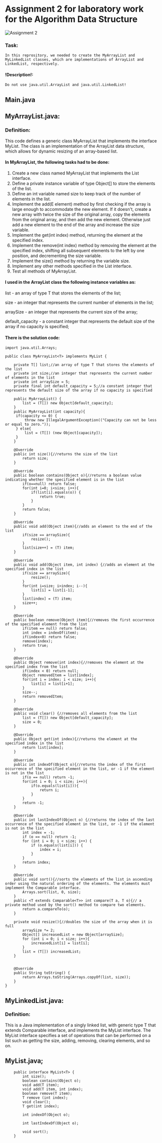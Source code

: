 # Assignment 2 for laboratory work for the Algorithm Data Structure

![Assignment 2](https://avatars.mds.yandex.net/i?id=85c7a1aec44a18feaf285883e555bc5800eb8003-8496986-images-thumbs&n=13)
### Task:
    In this reprository, we needed to create the MyArrayList and MyLinkedList classes, which are implementations of ArrayList and LinkedList, respectively.
#### !Description!:
    Do not use java.util.ArrayList and java.util.LinkedList!

## Main.java
## MyArrayList.java:
### Definition:
This code defines a generic class MyArrayList<T> that implements the interface MyList. The class is an implementation of the ArrayList data structure, which allows for dynamic resizing of an array-based list.
#### In MyArrayList, the following tasks had to be done:

1. Create a new class named MyArrayList that implements the List interface.
2. Define a private instance variable of type Object[] to store the elements of the list.
3. Define an int variable named size to keep track of the number of elements in the list.
4. Implement the add(E element) method by first checking if the array is large enough to accommodate the new element. If it doesn't, create a new array with twice the size of the original array, copy the elements from the original array, and then add the new element. Otherwise just add a new element to the end of the array and increase the size variable.
5. Implement the get(int index) method, returning the element at the specified index.
6. Implement the remove(int index) method by removing the element at the specified index, shifting all subsequent elements to the left by one position, and decrementing the size variable.
7. Implement the size() method by returning the variable size.
8. Implement any other methods specified in the List interface.
9. Test all methods of MyArrayList.

#### I used in the ArrayList class the following instance variables as:
    
list - an array of type T that stores the elements of the list;

size - an integer that represents the current number of elements in the list;

arraySize - an integer that represents the current size of the array;

default_capacity - a constant integer that represents the default size of the array if no capacity is specified;
    
#### There is the solution code:
    import java.util.Arrays;

    public class MyArrayList<T> implements MyList {
    
        private T[] list;//an array of type T that stores the elements of the list
        private int size;//an integer that represents the current number of elements in the list
        private int arraySize = 5;
        private final int default_capacity = 5;//a constant integer that represents the default size of the array if no capacity is specified
    
        public MyArrayList() {
            list = (T[]) new Object[default_capacity];
        }
        public MyArrayList(int capacity){
         if(capacity <= 0) {
             throw new IllegalArgumentException(("Capacity can not be less or equal to zero."));
         } else{
             list = (T[]) (new Object[capacity]);
         }
        }
    
        @Override
        public int size(){//returns the size of the list
            return size;
        }
    
        @Override
        public boolean contains(Object o){//returns a boolean value indicating whether the specified element is in the list
            if(o==null) return false;
            for(int i=0; i<size; i++){
                if(list[i].equals(o)) {
                    return true;
                }
            }
            return false;
        }
    
        @Override
        public void add(Object item){//adds an element to the end of the list
            if(size == arraySize){
                resize();
            }
            list[size++] = (T) item;
        }
    
        @Override
        public void add(Object item, int index) {//adds an element at the specified index in the list
            if(size == arraySize){
                resize();
            }
            for(int i=size; i>index; i--){
                list[i] = list[i-1];
            }
            list[index] = (T) item;
            size++;
        }
    
        @Override
        public boolean remove(Object item){//removes the first occurrence of the specified element from the list
            if(item == null) return false;
            int index = indexOf(item);
            if(index<0) return false;
            remove(index);
            return true;
        }
    
        @Override
        public Object remove(int index){//removes the element at the specified index from the list
            if(index < 0) return null;
            Object removedItem = list[index];
            for(int i = index; i < size; i++){
                list[i] = list[i+1];
            }
            size--;
            return removedItem;
        }
    
        @Override
        public void clear() {//removes all elements from the list
            list = (T[]) new Object[default_capacity];
            size = 0;
        }
    
        @Override
        public Object get(int index){//returns the element at the specified index in the list
            return list[index];
        }
    
        @Override
        public int indexOf(Object o){//returns the index of the first occurrence of the specified element in the list, or -1 if the element is not in the list
            if(o == null) return -1;
            for(int i = 0; i < size; i++){
                if(o.equals(list[i])){
                    return i;
                }
            }
            return -1;
        }
    
        @Override
        public int lastIndexOf(Object o) {//returns the index of the last occurrence of the specified element in the list, or -1 if the element is not in the list
            int index = -1;
            if (o == null) return -1;
            for (int i = 0; i < size; i++) {
                if (o.equals(list[i])) {
                    index = i;
                }
            }
            return index;
        }
    
        @Override
        public void sort(){//sorts the elements of the list in ascending order using the natural ordering of the elements. The elements must implement the Comparable interface.
            Arrays.sort(list, 0, size);
        }
        public <T extends Comparable<T>> int compare(T a, T o){// a private method used by the sort() method to compare two elements.
            return a.compareTo(o);
        }
    
        private void resize(){//doubles the size of the array when it is full
            arraySize *= 2;
            Object[] increasedList = new Object[arraySize];
            for (int i = 0; i < size; i++){
                increasedList[i] = list[i];
            }
            list = (T[]) increasedList;
        }
    
    
        @Override
        public String toString() {
            return Arrays.toString(Arrays.copyOf(list, size));
        }
    }

 
    
## MyLinkedList.java:
### Definition:
 This is a Java implementation of a singly linked list, with generic type T that extends Comparable interface, and implements the MyList interface. The MyList interface specifies a set of operations that can be performed on a list such as getting the size, adding, removing, clearing elements, and so on.
####

####
## MyList.java;
        public interface MyList<T> {
            int size();
            boolean contains(Object o);
            void add(T item);
            void add(T item, int index);
            boolean remove(T item);
            T remove (int index);
            void clear();
            T get(int index);
            
            int indexOf(Object o);
            
            int lastIndexOf(Object o);
            
            void sort();
        }
